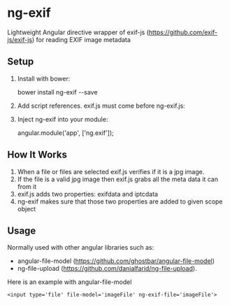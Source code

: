 # ng-exif
Lightweight Angular directive wrapper of exif-js (https://github.com/exif-js/exif-js) for reading EXIF image metadata 



Setup
-----

1) Install with bower:

    bower install ng-exif --save

2) Add script references. exif.js must come before ng-exif.js:

    <script src='/bower_components/exif-js/exif.js'></script>
    <script src='/bower_components/ng-exif/ng-exif.js'></script>

3) Inject ng-exif into your module:

    angular.module('app', ['ng.exif']);

How It Works
-----
1. When a file or files are selected exif.js verifies if it is a jpg image.
2. If the file is a valid jpg image then exif.js grabs all the meta data it can from it
3. exif.js adds two properties: exifdata and iptcdata
4. ng-exif makes sure that those two properties are added to given scope object

Usage
-----

Normally used with other angular libraries such as:
- angular-file-model (https://github.com/ghostbar/angular-file-model)
- ng-file-upload (https://github.com/danialfarid/ng-file-upload).

Here is an example with angular-file-model

    <input type='file' file-model='imageFile' ng-exif-file='imageFile'>
